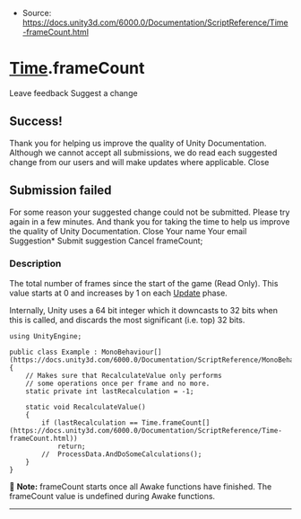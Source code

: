 * Source: https://docs.unity3d.com/6000.0/Documentation/ScriptReference/Time-frameCount.html

#  [Time](https://docs.unity3d.com/6000.0/Documentation/ScriptReference/Time.html).frameCount
Leave feedback
Suggest a change
## Success!
Thank you for helping us improve the quality of Unity Documentation. Although we cannot accept all submissions, we do read each suggested change from our users and will make updates where applicable.
Close
## Submission failed
For some reason your suggested change could not be submitted. Please <a>try again</a> in a few minutes. And thank you for taking the time to help us improve the quality of Unity Documentation.
Close
Your name Your email Suggestion* Submit suggestion
Cancel
frameCount; 
### Description
The total number of frames since the start of the game (Read Only).
This value starts at 0 and increases by 1 on each [Update](https://docs.unity3d.com/6000.0/Documentation/ScriptReference/PlayerLoop.Update.html) phase.  
  
Internally, Unity uses a 64 bit integer which it downcasts to 32 bits when this is called, and discards the most significant (i.e. top) 32 bits.
```
using UnityEngine;  
  
public class Example : MonoBehaviour[](https://docs.unity3d.com/6000.0/Documentation/ScriptReference/MonoBehaviour.html)
{
    // Makes sure that RecalculateValue only performs
    // some operations once per frame and no more.
    static private int lastRecalculation = -1;  
  
    static void RecalculateValue()
    {
        if (lastRecalculation == Time.frameCount[](https://docs.unity3d.com/6000.0/Documentation/ScriptReference/Time-frameCount.html))
            return;
        //  ProcessData.AndDoSomeCalculations();
    }
}

```

**Note:** frameCount starts once all Awake functions have finished. The frameCount value is undefined during Awake functions.
* * *
